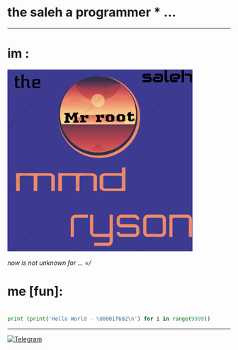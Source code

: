 # the saleh a programmer * ...
______________________________

# im :
![im : ](https://raw.githubusercontent.com/Mester-Root/Mester-Root/main/about.png.png)


*now is not unknown for ... =/*

# me [fun]:

```python

print (print('Hello World - \U0001f602\n') for i in range(9999))
```
_____________________________

[![Telegram](https://img.shields.io/badge/-telegram-red?color=white&logo=telegram&logoColor=black)](https://t.me/creator_ryson)
